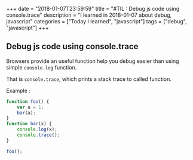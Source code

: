 +++
date = "2018-01-07T23:59:59"
title = "#TIL : Debug js code using console.trace"
description = "I learned in 2018-01-07 about debug, javascript"
categories = ["Today I learned", "javascript"]
tags = ["debug", "javascript"]
+++



## Debug js code using console.trace

Browsers provide an useful function help you debug easier than using simple `console.log` function.

That is `console.trace`, which prints a stack trace to called function.

Example :

```js
function foo() {
	var a = 1;
	bar(a);
}
function bar(x) {
	console.log(x);
	console.trace();
}

foo();
```
